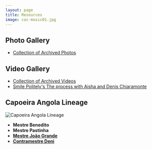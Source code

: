 ```yaml
---
layout: page
title: Resources
image: cac-music01.jpg
---
```

## Photo Gallery
- [Collection of Archived Photos](https://drive.google.com/drive/folders/1UpWeI9fwprNs2YNfsWMR2PhYTPS8-8Bi?usp=sharing)

## Video Gallery
- [Collection of Archived Videos](https://youtube.com/playlist?list=PL1uZCnci7Mr17e0fz-NTNQIS0id3umUYA)
- [Smile Politely's The process with Aisha and Denis Chiaramonte](https://www.smilepolitely.com/arts/the_process_with_aisha_and_denis_chiaramonte/)

## Capoeira Angola Lineage
![Capoeira Angola Lineage]({{site.baseurl}}/images/pages/about-timeline-img01.png)  
- **Mestre Benedito**  
- **Mestre Pastinha**  
- [**Mestre João Grande**](https://angolacenterillinois.org/about.html#joao)  
- [**Contramestre Deni**](https://angolacenterillinois.org/about.html#deni)

